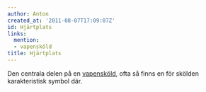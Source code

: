 ```yaml
---
author: Anton
created_at: '2011-08-07T17:09:07Z'
id: Hjärtplats
links:
  mention:
  - vapensköld
title: Hjärtplats
---
```


Den centrala delen på en [vapensköld], ofta så finns en för skölden karakteristisk symbol där.

  [vapensköld]: vapensköld
